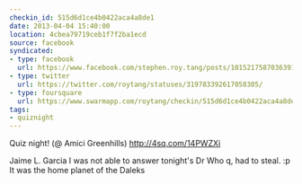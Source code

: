 ```yaml
---
checkin_id: 515d6d1ce4b0422aca4a8de1
date: 2013-04-04 15:40:00
location: 4cbea79719ceb1f7f2ba1ecd
source: facebook
syndicated:
- type: facebook
  url: https://www.facebook.com/stephen.roy.tang/posts/10152175870363912
- type: twitter
  url: https://twitter.com/roytang/statuses/319783392617058305/
- type: foursquare
  url: https://www.swarmapp.com/roytang/checkin/515d6d1ce4b0422aca4a8de1
tags:
- quiznight
---
```


Quiz night! (@ Amici Greenhills) http://4sq.com/14PWZXi

Jaime L. Garcia I was not able to answer tonight's Dr Who q, had to steal. :p It was the home planet of the Daleks